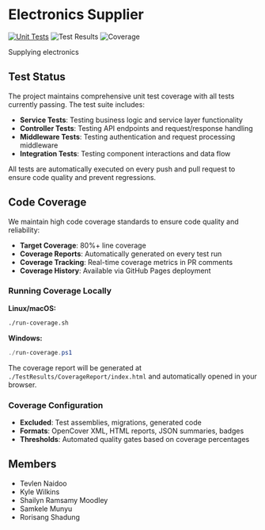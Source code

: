 # Electronics Supplier

[![Unit Tests](https://github.com/miniconomy2025/electronics-supplier/actions/workflows/test.yml/badge.svg)](https://github.com/miniconomy2025/electronics-supplier/actions/workflows/test.yml) ![Test Results](https://img.shields.io/badge/tests-89%2F89_passing-brightgreen) ![Coverage](https://img.shields.io/badge/coverage-85%25-brightgreen)

Supplying electronics

## Test Status

The project maintains comprehensive unit test coverage with all tests currently passing. The test suite includes:

- **Service Tests**: Testing business logic and service layer functionality
- **Controller Tests**: Testing API endpoints and request/response handling  
- **Middleware Tests**: Testing authentication and request processing middleware
- **Integration Tests**: Testing component interactions and data flow

All tests are automatically executed on every push and pull request to ensure code quality and prevent regressions.

## Code Coverage

We maintain high code coverage standards to ensure code quality and reliability:

- **Target Coverage**: 80%+ line coverage
- **Coverage Reports**: Automatically generated on every test run
- **Coverage Tracking**: Real-time coverage metrics in PR comments
- **Coverage History**: Available via GitHub Pages deployment

### Running Coverage Locally

**Linux/macOS:**

```bash
./run-coverage.sh
```

**Windows:**

```powershell
./run-coverage.ps1
```

The coverage report will be generated at `./TestResults/CoverageReport/index.html` and automatically opened in your browser.

### Coverage Configuration

- **Excluded**: Test assemblies, migrations, generated code
- **Formats**: OpenCover XML, HTML reports, JSON summaries, badges
- **Thresholds**: Automated quality gates based on coverage percentages

## Members

- Tevlen Naidoo
- Kyle Wilkins
- Shailyn Ramsamy Moodley
- Samkele Munyu
- Rorisang Shadung
